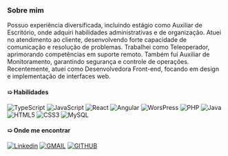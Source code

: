 ### Sobre mim

Possuo experiência diversificada, incluindo estágio como Auxiliar de Escritório, onde adquiri habilidades administrativas e de organização. Atuei no atendimento ao cliente, desenvolvendo forte capacidade de comunicação e resolução de problemas. Trabalhei como Teleoperador, aprimorando competências em suporte remoto. Também fui Auxiliar de Monitoramento, garantindo segurança e controle de operações. Recentemente, atuei como Desenvolvedora Front-end, focando em design e implementação de interfaces web.

#### &#10159; Habilidades

![TypeScript](https://img.shields.io/badge/TypeScript-F7DF1E?style=for-the-badge&logo=typescript&logoColor=black)  ![JavaScript](https://img.shields.io/badge/JavaScript-F7DF1E?style=for-the-badge&logo=javascript&logoColor=black)  ![React](https://img.shields.io/badge/React-F7DF1E?style=for-the-badge&logo=react&logoColor=black)  ![Angular](https://img.shields.io/badge/Angular-F7DF1E?style=for-the-badge&logo=angular&logoColor=black)  ![WorsPress](https://img.shields.io/badge/WorsPress-F7DF1E?style=for-the-badge&logo=wordpress&logoColor=black)  ![PHP](https://img.shields.io/badge/PHP-F7DF1E?style=for-the-badge&logo=php&logoColor=black)  ![Java](https://img.shields.io/badge/Java-F7DF1E?style=for-the-badge&logo=openjdk&logoColor=black)  ![HTML5](https://img.shields.io/badge/HTML5-F7DF1E?style=for-the-badge&logo=html5&logoColor=black)  ![CSS3](https://img.shields.io/badge/CSS3-F7DF1E?style=for-the-badge&logo=css3&logoColor=black)  ![MySQL](https://img.shields.io/badge/MySQL-F7DF1E?style=for-the-badge&logo=mysql&logoColor=black)

#### &#10159; Onde me encontrar

[![Linkedin](https://img.shields.io/badge/LinkedIn-2A00FF?style=for-the-badge&logo=linkedin&logoColor=white&labelColor=whithe)](https://www.linkedin.com/in/katarine-albuquerque/)  [![GMAIL](https://img.shields.io/badge/-Gmail-E34C26?style=for-the-badge&logo=gmail&logoColor=white&labelColor=whithe)](mailto:kba.2879@gmail.com)  [![GITHUB](https://img.shields.io/badge/GitHub-41B883?style=for-the-badge&logo=github&logoColor=white&labelColor=whithe)](https://github.com/katarine-bez-albuquerque)
